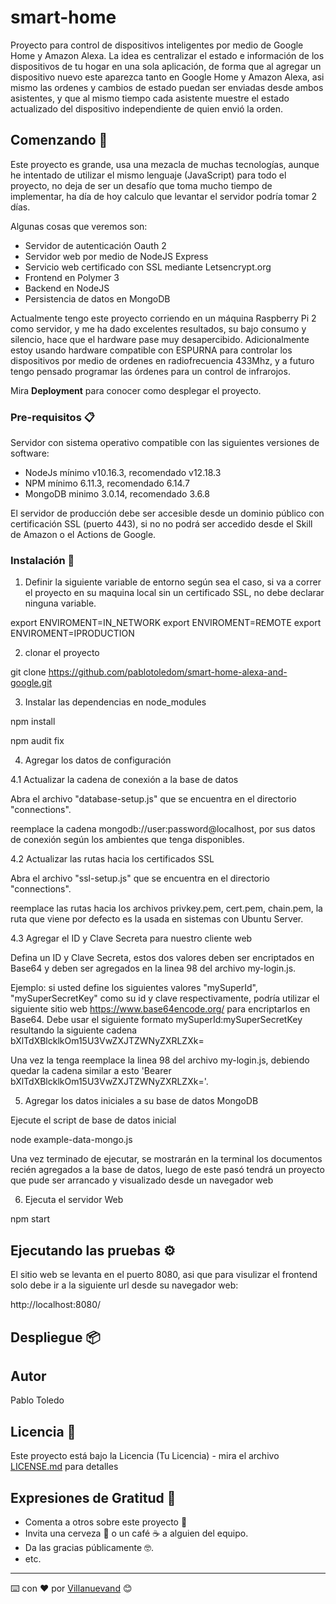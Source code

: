 # smart-home

Proyecto para control de dispositivos inteligentes por medio de Google Home y Amazon Alexa. La idea es centralizar el estado e información de los dispositivos de tu hogar en una sola aplicación, de forma que al agregar un dispositivo nuevo este aparezca tanto en Google Home y Amazon Alexa, asi mismo las ordenes y cambios de estado puedan ser enviadas desde ambos asistentes, y que al mismo tiempo cada asistente muestre el estado actualizado del dispositivo independiente de quien envió la orden.

## Comenzando 🚀

Este proyecto es grande, usa una mezacla de muchas tecnologías, aunque he intentado de utilizar el mismo lenguaje (JavaScript) para todo el proyecto, no deja de ser un desafío que toma mucho tiempo de implementar, ha día de hoy calculo que levantar el servidor podría tomar 2 días.

Algunas cosas que veremos son:

- Servidor de autenticación Oauth 2
- Servidor web por medio de NodeJS Express
- Servicio web certificado con SSL mediante Letsencrypt.org
- Frontend en Polymer 3
- Backend en NodeJS
- Persistencia de datos en MongoDB

Actualmente tengo este proyecto corriendo en un máquina Raspberry Pi 2 como servidor, y me ha dado excelentes resultados, su bajo consumo y silencio, hace que el hardware pase muy desapercibido. Adicionalmente estoy usando hardware compatible con ESPURNA para controlar los dispositivos por medio de ordenes en radiofrecuencia 433Mhz, y a futuro tengo pensado programar las órdenes para un control de infrarojos.

Mira **Deployment** para conocer como desplegar el proyecto.


### Pre-requisitos 📋

Servidor con sistema operativo compatible con las siguientes versiones de software:

- NodeJs mínimo v10.16.3, recomendado v12.18.3
- NPM mínimo 6.11.3, recomendado 6.14.7
- MongoDB minimo 3.0.14, recomendado 3.6.8

El servidor de producción debe ser accesible desde un dominio público con certificación SSL (puerto 443), si no no podrá ser accedido desde el Skill de Amazon o el Actions de Google.


### Instalación 🔧

1) Definir la siguiente variable de entorno según sea el caso, si va a correr el proyecto en su maquina local sin un certificado SSL, no debe declarar ninguna variable.

export ENVIROMENT=IN_NETWORK
export ENVIROMENT=REMOTE
export ENVIROMENT=IPRODUCTION

2) clonar el proyecto

git clone https://github.com/pablotoledom/smart-home-alexa-and-google.git

3) Instalar las dependencias en node_modules

npm install

npm audit fix

4) Agregar los datos de configuración

4.1 Actualizar la cadena de conexión a la base de datos

Abra el archivo "database-setup.js" que se encuentra en el directorio "connections".

reemplace la cadena mongodb://user:password@localhost, por sus datos de conexión según los ambientes que tenga disponibles.

4.2 Actualizar las rutas hacia los certificados SSL

Abra el archivo "ssl-setup.js" que se encuentra en el directorio "connections".

reemplace las rutas hacia los archivos privkey.pem, cert.pem, chain.pem, la ruta que viene por defecto es la usada en sistemas con Ubuntu Server.

4.3 Agregar el ID y Clave Secreta para nuestro cliente web

Defina un ID y Clave Secreta, estos dos valores deben ser encriptados en Base64 y deben ser agregados en la linea 98 del archivo my-login.js.

Ejemplo: si usted define los siguientes valores "mySuperId", "mySuperSecretKey" como su id y clave respectivamente, podría utilizar el siguiente sitio web  https://www.base64encode.org/ para encriptarlos en Base64. Debe usar el siguiente formato mySuperId:mySuperSecretKey resultando la siguiente cadena bXlTdXBlcklkOm15U3VwZXJTZWNyZXRLZXk= 

Una vez la tenga reemplace la linea 98 del archivo my-login.js, debiendo quedar la cadena similar a esto 'Bearer bXlTdXBlcklkOm15U3VwZXJTZWNyZXRLZXk='.

5) Agregar los datos iniciales a su base de datos MongoDB

Ejecute el script de base de datos inicial

node example-data-mongo.js

Una vez terminado de ejecutar, se mostrarán en la terminal los documentos recién agregados a la base de datos, luego de este pasó tendrá un proyecto que pude ser arrancado y visualizado desde un navegador web

6) Ejecuta el servidor Web

npm start


## Ejecutando las pruebas ⚙️

El sitio web se levanta en el puerto 8080, asi que para visulizar el frontend solo debe ir a la siguiente url desde su navegador web:

http://localhost:8080/


## Despliegue 📦


## Autor

Pablo Toledo


## Licencia 📄

Este proyecto está bajo la Licencia (Tu Licencia) - mira el archivo [LICENSE.md](LICENSE.md) para detalles

## Expresiones de Gratitud 🎁

* Comenta a otros sobre este proyecto 📢
* Invita una cerveza 🍺 o un café ☕ a alguien del equipo. 
* Da las gracias públicamente 🤓.
* etc.



---
⌨️ con ❤️ por [Villanuevand](https://github.com/Villanuevand) 😊